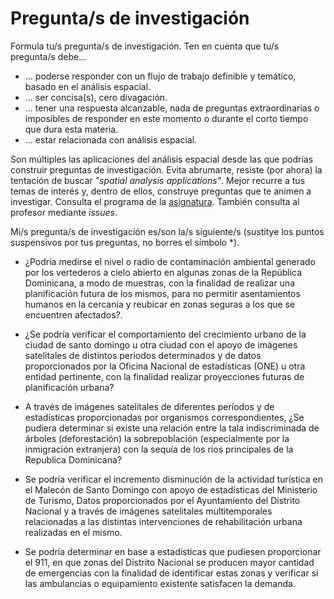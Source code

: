 # Pregunta/s de investigación

Formula tu/s pregunta/s de investigación. Ten en cuenta que tu/s pregunta/s debe...

* ... poderse responder con un flujo de trabajo definible y temático, basado en el análisis espacial.
* ... ser concisa(s), cero divagación.
* ... tener una respuesta alcanzable, nada de preguntas extraordinarias o imposibles de responder en este momento o durante el corto tiempo que dura esta materia.
* ... estar relacionada con análisis espacial.

Son múltiples las aplicaciones del análisis espacial desde las que podrías construir preguntas de investigación. Evita abrumarte, resiste (por ahora) la tentación de buscar *"spatial analysis applications"*. Mejor recurre a tus temas de interés y, dentro de ellos, construye preguntas que te animen a investigar. Consulta el programa de la [asignatura](https://github.com/maestria-geotel-master/material-de-apoyo/blob/master/programa-analisis-espacial.md). También consulta al profesor mediante *issues*.

Mi/s pregunta/s de investigación es/son la/s siguiente/s (sustitye los puntos suspensivos por tus preguntas, no borres el símbolo \*).

* ¿Podría medirse el nivel o radio de contaminación ambiental generado por los vertederos a cielo abierto en algunas zonas de la República Dominicana, a modo de muestras, con la finalidad de realizar una planificación futura de los mismos, para no permitir asentamientos humanos en la cercanía y reubicar en zonas seguras a los que se encuentren afectados?.

* ¿Se podría verificar el comportamiento del crecimiento urbano de la ciudad de santo domingo u otra ciudad con el apoyo de imágenes satelitales de distintos periodos determinados y de datos proporcionados por la Oficina Nacional de estadísticas (ONE) u otra entidad pertinente, con la finalidad realizar proyecciones futuras de planificación urbana?

* A través de imágenes satelitales de diferentes períodos y de estadísticas proporcionadas por organismos correspondientes, ¿Se pudiera determinar si existe una relación entre la tala indiscriminada de árboles (deforestación) la sobrepoblación (especialmente por la inmigración extranjera) con la sequía de los ríos principales de la Republica Dominicana?

* Se podría verificar el incremento disminución de la actividad turística en el Malecón de Santo Domingo con apoyo de estadísticas del Ministerio de Turismo, Datos proporcionados por el Ayuntamiento del Distrito Nacional y a través de imágenes satelitales multitemporales relacionadas a las distintas intervenciones de rehabilitación urbana realizadas en el mismo. 

* Se podría determinar en base a estadísticas que pudiesen proporcionar el 911, en que zonas del Distrito Nacional se producen mayor cantidad de emergencias con la finalidad de identificar estas zonas y verificar si las ambulancias o equipamiento existente satisfacen la demanda. 
